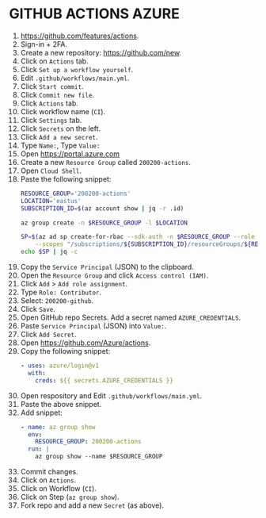 # GITHUB ACTIONS AZURE

1. <https://github.com/features/actions>.
1. Sign-in + 2FA.
1. Create a new repository: <https://github.com/new>.
1. Click on `Actions` tab.
1. Click `Set up a workflow yourself`.
1. Edit `.github/workflows/main.yml`.
1. Click `Start commit`.
1. Click `Commit new file`.
1. Click `Actions` tab.
1. Click workflow name (`CI`).
1. Click `Settings` tab.
1. Click `Secrets` on the left.
1. Click `Add a new secret`.
1. Type `Name:`, Type `Value:`
1. Open <https://portal.azure.com>
1. Create a new `Resource Group` called `200200-actions`.
1. Open `Cloud Shell`.
1. Paste the following snippet:
    ```bash
    RESOURCE_GROUP='200200-actions'
    LOCATION='eastus'
    SUBSCRIPTION_ID=$(az account show | jq -r .id)

    az group create -n $RESOURCE_GROUP -l $LOCATION

    SP=$(az ad sp create-for-rbac --sdk-auth -n $RESOURCE_GROUP --role contributor \
        --scopes "/subscriptions/${SUBSCRIPTION_ID}/resourceGroups/${RESOURCE_GROUP}")
    echo $SP | jq -c
    ```
1. Copy the `Service Principal` (JSON) to the clipboard.
1. Open the `Resource Group` and click `Access control (IAM)`.
1. Click `Add` > `Add role assignment`.
1. Type `Role: Contributor`. 
1. Select: `200200-github`.
1. Click `Save`.
1. Open GitHub repo Secrets. Add a secret named `AZURE_CREDENTIALS`.
1. Paste `Service Principal` (JSON) into `Value:`.
1. Click `Add Secret`.
1. Open <https://github.com/Azure/actions>.
1. Copy the following snippet:
    ```yaml
    - uses: azure/login@v1
      with:
        creds: ${{ secrets.AZURE_CREDENTIALS }}
    ```
1. Open respository and Edit `.github/workflows/main.yml`.
1. Paste the above snippet.
1. Add snippet:
    ```yaml
    - name: az group show
      env:
        RESOURCE_GROUP: 200200-actions
      run: |
        az group show --name $RESOURCE_GROUP
    ```
1. Commit changes.
1. Click on `Actions`.
1. Click on Workflow (`CI`).
1. Click on Step (`az group show`).
1. Fork repo and add a new `Secret` (as above).
